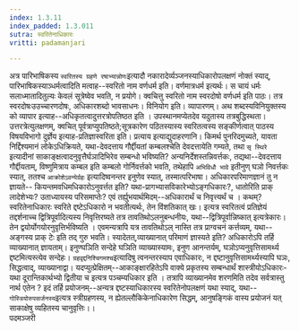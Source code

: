 ```yaml
---
index: 1.3.11
index_padded: 1.3.011
sutra: स्वरितेनाधिकारः
vritti: padamanjari

---
```

अत्र पारिभाषिकस्य `स्वरितस्य ग्रहणे रषाभ्यान्नोणः`इत्यादौ नकारादेर्व्यञ्जनस्याधिकारोपलक्षणं नोक्तं स्याद्, पारिभाषिकस्याञ्धर्मत्वादिति मत्वाह--स्वरितो नाम वर्णधर्म इति। वर्णमात्रधर्म इत्यर्थः। स चायं धर्मः सलाध्मातादितुल्यः केवलं सूत्रेष्वेव भवति, न प्रयोगे। क्वचित्तु स्वरितो नाम स्वरदोषो वर्णधर्म इति पाठः। तत्र स्वरदोषःउउच्चारणदोषः, अधिकारशब्दो भावसाधनः। विनियोग इति। व्यापारणम्। अथ शब्दस्यविनियुक्तस्य को व्यापार इत्याह--अधिकृतत्वादुत्तरत्रोपतिष्ठत इति । उपस्थानमप्येतदेव यदुतास्य तत्रबुद्धिस्थता। उत्तरत्रेत्युलक्षणम्, क्वचित् पूर्वत्राप्युपतिष्ठते;सूत्रकारेण पठितस्यास्य स्वरितत्वस्य सङ्कीर्णत्वात् पाठस्य विषयविभागो दुर्ज्ञेय इत्याह-प्रतिज्ञास्वरिता इति। प्रत्याय इत्याद्युदाहरणानि।
किमर्थ पुनरिदमुच्यते, यावता निर्द्दिश्यमानं लोकेऽधिक्रियते, यथा-देवदत्ताय गौर्द्दीयतां कम्बलश्चेति देवदत्तायेति गम्यते, तथा `सृ स्थिरे` इत्यादीनां साकाङ्क्षत्वादनुवृत्तैर्घञादिभिरेव सम्बन्धो भविष्यति? अन्यनिर्देशस्तन्निवर्त्तकः, तद्यथा--देवदत्ताय गौर्द्दीयताम्, विष्णुमित्राय कम्बल इति कम्बलो गोर्निवर्त्तको भवति, तथेहापि `अभिविधौ भावे` इतीनुण् घञो निवर्त्तकः स्यात्, ततश्च `आक्रोशेऽवन्येर्ग्रहः` इत्यादिष्वनन्तर इनुणेव स्यात्, तस्मात्परिभाषा। अधिकारपरिमाणज्ञानं तु न ज्ञायते-- कियन्तमवधिमधिकारोऽनुवर्त्तत इति? यथा-प्रागभ्यासविकारेभ्योऽङ्गधिकारः?, धातोरिति प्राक् लादेशेभ्यः? उताध्यायस्य परिसमाप्तेः? एवं तर्ह्युभयार्थमिदम्--अधिकारार्थं च निवृत्त्यर्थं च । कथम्? स्वरितेनाधिकारः स्वरिते द्दष्टेऽधिकारो न भवतीत्यर्थः, तेन विंशतिकात् खः। इत्यत्र स्वरितत्वं प्रतिज्ञेयं तद्दर्शनाच्च द्वित्रिपूर्वादित्यस्य निवृत्तिरष्यते तत्र तावतिथोऽलनुबन्धनीयः, यथा--द्वित्रिपूर्वान्निष्कात् इत्यत्रेकारः। तेन द्वयोर्योगयोरनुवृत्तिर्भविष्यति । एवमन्यत्रापि यत्र तावतिथोऽल् नास्ति तत्र प्राग्वचनं कर्त्तव्यम्, यथा--अङ्गस्य प्राक् टेः इति तद् गुरु भवति। स्यादेतत्,व्याख्यानात् परिमाणं ज्ञास्यते इति? अधिकारोऽपि तर्हि व्याख्यानात् ज्ञायताम्। इनुण्घञिति सन्देहे घञिति व्याख्यास्यामः, इनुण आनन्तर्यम्, घञोऽप्यनुवृत्तिसामर्थ्य द्दष्टमित्यस्त्येव सन्देहः। `ग्रहवृद्दनिश्चिगमश्च`इत्यादिषु त्वनन्तरस्याप एवाधिकारः, न द्दष्टानुवृत्तिसामर्थ्यस्यापि घञः, सिद्धत्वाद्, व्याख्यानाद्वा। यदप्युत्प्रेक्षितम्--आकाङ्क्षारहितेऽपि वाक्ये प्रकृतस्य सम्बन्धार्थं शास्त्रीयोऽधिकारः- यथा दूरान्तिकार्थभ्यो द्वितीया च इत्यत्र पञ्चम्यधिकार इति । तत्रापि व्याख्यानमेव शरणमिति तदेव सर्वत्रास्तु नार्थ एतेन ? इदं तर्हि प्रयोजनम्--अन्यत्र द्दष्टस्याधिकारस्य स्वरितेनोपलक्षणं यथा स्याद्, यथा--`गोस्त्रियोरुपसर्जनस्य`इत्यत्र स्त्रीग्रहणस्य, न ह्येतल्लौकिकेनाधिकारेण सिद्धम्, आनुषङ्गिकं वास्य प्रयोजनं यत् साकाक्षेषु व्यहितस्य चानुवृत्तिः।।  
पदमञ्जरी